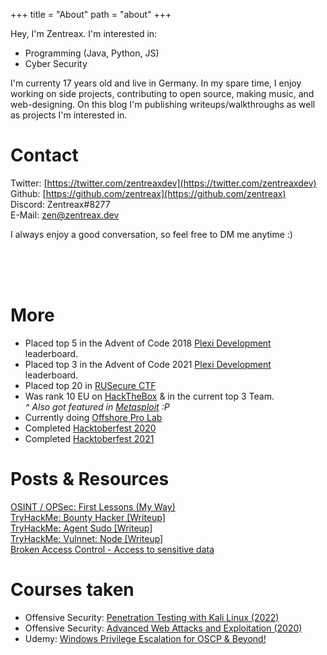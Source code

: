 +++
title = "About"
path = "about"
+++

Hey, I'm Zentreax. I'm interested in:
- Programming (Java, Python, JS)
- Cyber Security 

I'm currenty 17 years old and live in Germany. In my spare time, I enjoy working on side projects, contributing to open source, making music, and web-designing. On this blog I'm publishing writeups/walkthroughs as well as projects I'm interested in.

# Contact

Twitter: [https://twitter.com/zentreaxdev](https://twitter.com/zentreaxdev) <br />
Github: [https://github.com/zentreax](https://github.com/zentreax) <br />
Discord: Zentreax#8277 <br />
E-Mail: zen@zentreax.dev <br />

I always enjoy a good conversation, so feel free to DM me anytime :)

<br />
<br />
<br />

# More
- Placed top 5 in the Advent of Code 2018 [Plexi Development](https://discord.gg/plexidev) leaderboard.
- Placed top 3 in the Advent of Code 2021 [Plexi Development](https://discord.gg/plexidev) leaderboard.
- Placed top 20 in [RUSecure CTF](https://rusecurectf.radford.edu/)
- Was rank 10 EU on [HackTheBox](https://hackthebox.com/) & in the current top 3 Team. <br />
*^ Also got featured in [Metasploit](https://www.metasploit.com/) :P*
- Currently doing [Offshore Pro Lab](https://www.hackthebox.com/hacker/pro-labs)
- Completed [Hacktoberfest 2020](https://hacktoberfest.digitalocean.com/)
- Completed [Hacktoberfest 2021](https://hacktoberfest.digitalocean.com/)

# Posts & Resources
[OSINT / OPSec: First Lessons (My Way)](https://0x00sec.org/t/osint-opsec-first-lessons-my-way/16633) <br />
[TryHackMe: Bounty Hacker [Writeup]](https://zentreax.medium.com/tryhackme-bounty-hacker-writeup-f828230d1866) <br />
[TryHackMe: Agent Sudo [Writeup]](https://zentreax.medium.com/tryhackme-agent-sudo-writeup-74e79473e2da) <br />
[TryHackMe: Vulnnet: Node [Writeup]](https://zentreax.medium.com/tryhackme-vulnnet-node-writeup-59a06d553152) <br />
[Broken Access Control - Access to sensitive data](https://twitter.com/zentreaxdev/status/1319720001457324038) <br />

# Courses taken
- Offensive Security: [ Penetration Testing with Kali Linux (2022)](https://www.offensive-security.com/pwk-oscp/)
- Offensive Security: [Advanced Web Attacks and Exploitation (2020)](https://www.offensive-security.com/awae-oswe/)
- Udemy: [Windows Privilege Escalation for OSCP & Beyond!](https://www.udemy.com/course/windows-privilege-escalation/)

<br />
<br />
<br />